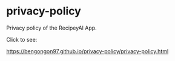 # privacy-policy
Privacy policy of the RecipeyAI App.

Click to see:

https://bengongon97.github.io/privacy-policy/privacy-policy.html

